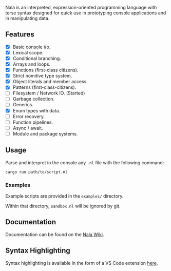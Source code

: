 Nala is an interpreted, expression-oriented programming language with terse syntax designed for quick use in prototyping console applications and in manipulating data.

## Features

- [x] Basic console i/o.
- [x] Lexical scope.
- [x] Conditional branching.
- [x] Arrays and loops.
- [x] Functions (first-class citizens).
- [x] Strict nomitive type system.
- [x] Object literals and member access.
- [x] Patterns (first-class-citizens).
- [ ] Filesystem / Network IO. (Started)
- [ ] Garbage collection.
- [ ] Generics.
- [x] Enum types with data.
- [ ] Error recovery.
- [ ] Function pipelines.
- [ ] Async / await.
- [ ] Module and package systems.

## Usage

Parse and interpret in the console any `.nl` file with the following command:

```
cargo run path/to/script.nl
```

### Examples

Example scripts are provided in the `examples/` directory. 

Within that directory, `sandbox.nl` will be ignored by git.
## Documentation

Documentation can be found on the [Nala Wiki](https://github.com/ntwiles/nala-rust/wiki).

## Syntax Highlighting

Syntax highlighting is available in the form of a VS Code extension [here](https://github.com/ntwiles/nala-vscode-extension).
